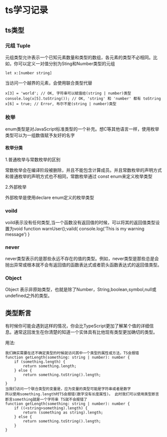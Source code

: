 # ts学习记录

## ts类型

### 元组 Tuple

元组类型允许表示一个已知元素数量和类型的数组，各元素的类型不必相同。比如，你可以定义一对值分别为Sting和Number类型的元组
```
let x:[number string]
```

当访问一个越界的元素，会使用联合类型代替
```
x[3] = 'world'; // OK, 字符串可以赋值给(string | number)类型
console.log(x[5].toString()); // OK, 'string' 和 'number' 都有 toString
x[6] = true; // Error, 布尔不是(string | number)类型
```

### 枚举
enum类型是对JavaScript标准类型的一个补充。想C等其他语言一样，使用枚举类型可以为一组数值赋予友好的名字

#### 枚举分类 
1.普通枚举与常数枚举的区别

常数枚举会在编译阶段被删除，并且不能包含计算成员。并且常数枚举的声明方式和普通枚举的声明方式也不相同，常数枚举通过 const enum来定义枚举类型

2.外部枚举

外部枚举是使用declare enum定义的枚举类型

### voild
voild表示没有任何类型,当一个函数没有返回值的时候，可以将其的返回值类型设置为void
function warnUser();vaild{
  console.log('This is my warning message')
}

### never
never类型表示的是那些永远不存在的值的类型。例如，never类型是那些总是会抛出异常或根本就不会有返回值的函数表达式或者箭头函数表达式的返回值类型。

### Object
Object 表示非原始类型，也就是除了Number，String,boolean,symbol,null或undefined之外的类型。

## 类型断言

有时候你可能会遇到这样的情况，你会比TypeScript更加了解某个值的详细信息。通常这回发生在你清楚的知道一个实体具有比他现有类型更加确切的类型。

用法:
```
我们确实需要在还不确定类型的时候就访问其中一个类型的属性或方法，TS会报错
function getLength(something: string | number): number {
    if (something.length) {
        return something.length;
    } else {
        return something.toString().length;
    }
}
当我们访问一个联合类型的变量是，应为变量的类型可能是字符串或者是数字
所以使用something.length时TS会报错(数字没有长度属性)。 此时我们可以使用类型断言 断言something就是一个字符串 TS就不会报错了
function getLength(something: string | number): number {
    if ((<string>something).length) {   
        return (something as string).length;
    } else {
        return something.toString().length;
    }
}
```